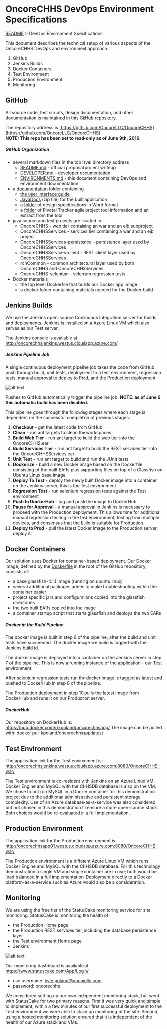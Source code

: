 # OncoreCHHS DevOps Environment Specifications
[README](README.md) > DevOps Environment Specifications

This document describes the technical setup of various aspects of the OncoreCHHS DevOps and environment approach:

1. GitHub  
2. Jenkins Builds  
3. Docker Containers  
4. Test Environment  
5. Production Environment  
6. Monitoring  

## GitHub
All source code, test scripts, design documentation, and other documentation is maintained in this GitHub repository.

The repository address is [https://github.com/OncoreLLC/OncoreCHHS](https://github.com/OncoreLLC/OncoreCHHS)  
**NOTE: This repo has been set to read-only as of June 9th, 2016.**

##### GitHub Organization
- several markdown files in the top level directory address
  - [README.md](README.md) - official proposal project writeup
  - [DEVELOPER.md](DEVELOPER.md) - developer documentation
  - [ENVIRONMENTS.md](ENVIRONMENTS.md) - this document containing DevOps and environment documentation
- a [documentation](documenation) folder containing
  - [the user interface guide](documentation/OncoreCHHSUserInterfaceGuide.pdf)
  - [JavaDocs](documentation/JavaDocs.zip) (zip file) for the built application
  - a [folder](documentation/DesignSpecsFromUserSessions) of design specifications in Word format
  - a [folder](documentation/PivotalTrackerArtifacts) of Pivotal Tracker agile project tool information and an extract from the tool
- java source and test projects are located in
  - OncoreCHHS - web tier containing an war and an ejb subproject
  - OncoreCHHSServices - services tier containing a war and an ejb project
  - OncoreCHHSServices-persistence - persistence layer used by OncoreCHHSServices
  - OncoreCHHSServices-client - REST client layer used by OncoreCHHSServices
  - rchCommon - common architectural layer used by both OncoreCHHS and OncoreCHHSServices
  - OncoreCHHS-selenium - selenium regression tests
- Docker materials
  - the top level Dockerfile that builds our Docker app image
  - a docker folder containing materials needed for the Docker build

## Jenkins Builds
We use the Jenkins open-source Continuous Integration server for builds and deployments. Jenkins is installed on a Azure Linux VM which also serves as our Test server.

The Jenkins console is available at: http://oncorechhsjenkins.westus.cloudapp.azure.com/
##### Jenkins Pipeline Job
A single continuous deployment pipeline job takes the code from GitHub push through build, unit tests, deployment to a test environment, regression tests, manual approval to deploy to Prod, and the Production deployment.

![alt text](https://github.com/OncoreLLC/OncoreCHHS/blob/master/documentation/jenkins_screenhsot.png "Jenkins screenshot")

Pushes to GitHub automatically trigger the pipeline job. **NOTE: as of June 9 this automatic build has been disabled.**

This pipeline goes through the following stages where each stage is dependent on the successful completion of previous stages:

1. __Checkout__ - get the latest code from GitHub  
2. __Clean__ - run ant targets to clean the workspaces   
3. __Build Web Tier__ - run ant target to build the web tier into the OncoreCHHS.ear  
4. __Build Services Tier__ - run ant target to build the REST services tier into the OncoreCHHSServices.ear  
5. __Unit Test__ - run ant target to build and run the JUnit tests  
6. __Dockerize__ - build a new Docker image based on the Dockerfile consisting of the built EARs plus supporting files on top of a Glassfish on Ubuntu Linux base image  
7. __Deploy To Test__ - deploy the newly built Docker image into a container on the Jenkins server, this is the Test environment  
8. __Regression Test__ - run selenium regression tests against the Test environment  
9. __Push to DockerHub__ - tag and push the image to DockerHub  
10. __Pause for Approval__ - a manual approval in Jenkins is necessary to proceed with the Production deployment. This allows time for additional manual regression testing in the test environment, testing from multiple devices, and consensus that the build is suitable for Production.  
11. __Deploy to Prod__ - pull the latest Docker image to the Production server, deploy it.

## Docker Containers
Our solution uses Docker for container-based deployment. Our Docker image, defined by the [Dockerfile](Dockerfile) in the root of the GitHub repository, consists of:
- a base glassfish-4.1.1 image (running on ubuntu linux)
- several additional packages added to make troubleshooting within the container easier
- project specific jars and configurations copied into the glassfish directories
- the two built EARs copied into the image
- a container startup script that starts glassfish and deploys the two EARs

##### Docker in the Build Pipeline
The docker image is built in step 6 of the pipeline, after the build and unit tests have succeeded. The docker image we build is tagged with the Jenkins build id.

The docker image is deployed into a container on the Jenkins server in step 7 of the pipeline. This is now a running instance of the application - our Test environment.

After selenium regression tests run the docker image is tagged as latest and pushed to DockerHub in step 8 of the pipeline.

The Production deployment in step 10 pulls the latest image from DockerHub and runs it on our Production server.

##### DockerHub
Our repository on DockerHub is: https://hub.docker.com/r/kpoland/oncorechhsapp/
The image can be pulled with: docker pull kpoland/oncorechhsapp:latest

## Test Environment
The application link for the Test environment is: http://oncorechhsjenkins.westus.cloudapp.azure.com:8080/OncoreCHHS-war/

The Test environment is co-resident with Jenkins on an Azure Linux VM. Docker Engine and MySQL with the CHHSDB database is also on the VM. We chose to not run MySQL in a Docker container for this demonstration project due to the additional administrative and persistent storage complexity. Use of an Azure database-as-a-service was also considered, but not chosen in this demonstration to ensure a more open-source stack. Both choices would be re-evaluated in a full implementation.

## Production Environment
The application link for the Production environment is: http://oncorechhsapp01.westus.cloudapp.azure.com:8080/OncoreCHHS-war/

The Production environment is a different Azure Linux VM which runs Docker Engine and MySQL with the CHHSDB database. For this technology demonstration a single VM and single container are in use; both would be load balanced in a full implementation. Deployment directly to a Docker platform-as-a-service such as Azure would also be a consideration.

## Monitoring
We are using the free tier of the StatusCake monitoring service for site monitoring. StatusCake is monitoring the health of:
- the Production Home page
- the Production REST services tier, including the database persistence layer
- the Test environment Home page
- Jenkins

![alt text](https://github.com/OncoreLLC/OncoreCHHS/blob/master/documentation/statuscake_screenshot.png "StatusCake screenshot")

Our monitoring dashboard is available at: https://www.statuscake.com/App/Login/
- use username: kyle.poland@oncorellc.com
- password: oncorechhs

We considered setting up our own independent monitoring stack, but went with StatusCake for two primary reasons.  First it was very quick and simple to implement, within a few minutes of our first successful deployment to the Test environment we were able to stand up monitoring of the site. Second, using a hosted monitoring solution ensured that it is independent of the health of our Azure stack and VMs.
